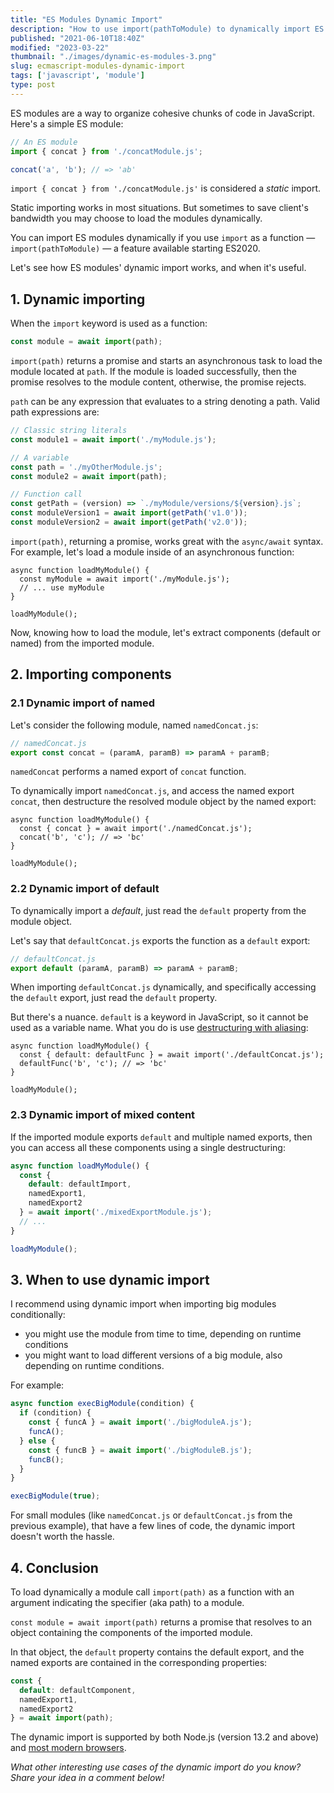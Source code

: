 ```yaml
---
title: "ES Modules Dynamic Import"
description: "How to use import(pathToModule) to dynamically import ES (ECMAScript) modules in JavaScript."  
published: "2021-06-10T18:40Z"
modified: "2023-03-22"
thumbnail: "./images/dynamic-es-modules-3.png"
slug: ecmascript-modules-dynamic-import
tags: ['javascript', 'module']
type: post
---
```


ES modules are a way to organize cohesive chunks of code in JavaScript.  Here's a simple ES module:

```javascript
// An ES module
import { concat } from './concatModule.js';

concat('a', 'b'); // => 'ab'
```

`import { concat } from './concatModule.js'` is considered a *static* import.  

Static importing works in most situations. But sometimes to save client's bandwidth you may choose to load the modules dynamically.  

You can import ES modules dynamically if you use `import` as a function &mdash; `import(pathToModule)` &mdash; a feature available starting ES2020.  

Let's see how ES modules' dynamic import works, and when it's useful.  

<Affiliate type="traversyJavaScript" />

## 1. Dynamic importing

When the `import` keyword is used as a function:

```javascript
const module = await import(path);
```

`import(path)` returns a promise and starts an asynchronous task to load the module located at `path`. If the module is loaded successfully, then the promise resolves to the module content, otherwise, the promise rejects.   

`path` can be any expression that evaluates to a string denoting a path. Valid path expressions are:

```javascript
// Classic string literals
const module1 = await import('./myModule.js');

// A variable
const path = './myOtherModule.js';
const module2 = await import(path);

// Function call
const getPath = (version) => `./myModule/versions/${version}.js`;
const moduleVersion1 = await import(getPath('v1.0'));
const moduleVersion2 = await import(getPath('v2.0'));
```

`import(path)`, returning a promise, works great with the `async/await` syntax. For example, let's load a module inside of an asynchronous function:

```javascript{1}
async function loadMyModule() {
  const myModule = await import('./myModule.js');
  // ... use myModule
}

loadMyModule();
```

Now, knowing how to load the module, let's extract components (default or named) from the imported module.  

## 2. Importing components

### 2.1 Dynamic import of named

Let's consider the following module, named `namedConcat.js`:

```javascript
// namedConcat.js
export const concat = (paramA, paramB) => paramA + paramB;
```

`namedConcat` performs a named export of `concat` function.  

To dynamically import `namedConcat.js`, and access the named export `concat`, then destructure the resolved module object by the named export:

```javascript{1}
async function loadMyModule() {
  const { concat } = await import('./namedConcat.js');
  concat('b', 'c'); // => 'bc'
}

loadMyModule();
```

### 2.2 Dynamic import of default

To dynamically import a *default*, just read the `default` property from the module object.  

Let's say that `defaultConcat.js` exports the function as a `default` export:

```javascript
// defaultConcat.js
export default (paramA, paramB) => paramA + paramB;
```

When importing `defaultConcat.js` dynamically, and specifically accessing the `default` export, just read the `default` property. 

But there's a nuance. `default` is a keyword in JavaScript, so it cannot be used as a variable name. What you do is use [destructuring with aliasing](/javascript-object-destructuring/#5-aliases):

```javascript{1}
async function loadMyModule() {
  const { default: defaultFunc } = await import('./defaultConcat.js');
  defaultFunc('b', 'c'); // => 'bc'
}

loadMyModule();
```

### 2.3 Dynamic import of mixed content

If the imported module exports `default` and multiple named exports, then you can access all these components using a single destructuring:

```javascript
async function loadMyModule() {
  const { 
    default: defaultImport,
    namedExport1,
    namedExport2
  } = await import('./mixedExportModule.js');
  // ...
}

loadMyModule();
```

## 3. When to use dynamic import

I recommend using dynamic import when importing big modules conditionally:  

- you might use the module from time to time, depending on runtime conditions
- you might want to load different versions of a big module, also depending on runtime conditions.  

For example:

```javascript
async function execBigModule(condition) {
  if (condition) {
    const { funcA } = await import('./bigModuleA.js');
    funcA();
  } else {
    const { funcB } = await import('./bigModuleB.js');
    funcB();
  }
}

execBigModule(true);
```

For small modules (like `namedConcat.js` or `defaultConcat.js` from the previous example), that have a few lines of code, the dynamic import doesn't worth the hassle.  

## 4. Conclusion

To load dynamically a module call `import(path)` as a function with an argument indicating the specifier (aka path) to a module.  

`const module = await import(path)` returns a promise that resolves to an object containing the components of the imported module. 

In that object, the `default` property contains the default export, and the named exports are contained in the corresponding properties:

```javascript
const { 
  default: defaultComponent, 
  namedExport1,
  namedExport2
} = await import(path);
```

The dynamic import is supported by both Node.js (version 13.2 and above) and [most modern browsers](https://caniuse.com/es6-module-dynamic-import).  

*What other interesting use cases of the dynamic import do you know? Share your idea in a comment below!*